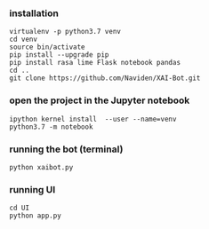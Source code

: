 ### installation
```
virtualenv -p python3.7 venv
cd venv
source bin/activate
pip install --upgrade pip
pip install rasa lime Flask notebook pandas
cd ..
git clone https://github.com/Naviden/XAI-Bot.git
```

### open the project in the Jupyter notebook
```
ipython kernel install  --user --name=venv
python3.7 -m notebook
```

### running the bot (terminal)
```
python xaibot.py
```

### running UI
```
cd UI
python app.py
```